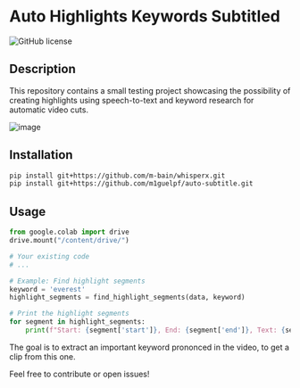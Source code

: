 # Auto Highlights Keywords Subtitled

![GitHub license](https://img.shields.io/badge/license-MIT-blue.svg)

## Description
This repository contains a small testing project showcasing the possibility of creating highlights using speech-to-text and keyword research for automatic video cuts.

![image](https://github.com/user-attachments/assets/5b78d7fd-a524-473a-86a1-b4ce773b7008)

## Installation
```bash
pip install git+https://github.com/m-bain/whisperx.git
pip install git+https://github.com/m1guelpf/auto-subtitle.git
```

## Usage

```python
from google.colab import drive
drive.mount("/content/drive/")

# Your existing code
# ...

# Example: Find highlight segments
keyword = 'everest'
highlight_segments = find_highlight_segments(data, keyword)

# Print the highlight segments
for segment in highlight_segments:
    print(f"Start: {segment['start']}, End: {segment['end']}, Text: {segment['text']}, Index: {segment['index']}")
```

The goal is to extract an important keyword prononced in the video, to get a clip from this one.

Feel free to contribute or open issues!


